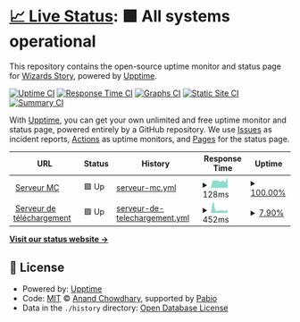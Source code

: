 # [📈 Live Status](https://demo.upptime.js.org): <!--live status--> **🟩 All systems operational**

This repository contains the open-source uptime monitor and status page for [Wizards Story](launcher.wizards-story.net), powered by [Upptime](https://github.com/upptime/upptime).

[![Uptime CI](https://github.com/wizards-story/uptime/workflows/Uptime%20CI/badge.svg)](https://github.com/wizards-story/uptime/actions?query=workflow%3A%22Uptime+CI%22)
[![Response Time CI](https://github.com/wizards-story/uptime/workflows/Response%20Time%20CI/badge.svg)](https://github.com/wizards-story/uptime/actions?query=workflow%3A%22Response+Time+CI%22)
[![Graphs CI](https://github.com/wizards-story/uptime/workflows/Graphs%20CI/badge.svg)](https://github.com/wizards-story/uptime/actions?query=workflow%3A%22Graphs+CI%22)
[![Static Site CI](https://github.com/wizards-story/uptime/workflows/Static%20Site%20CI/badge.svg)](https://github.com/wizards-story/uptime/actions?query=workflow%3A%22Static+Site+CI%22)
[![Summary CI](https://github.com/wizards-story/uptime/workflows/Summary%20CI/badge.svg)](https://github.com/wizards-story/uptime/actions?query=workflow%3A%22Summary+CI%22)

With [Upptime](https://upptime.js.org), you can get your own unlimited and free uptime monitor and status page, powered entirely by a GitHub repository. We use [Issues](https://github.com/wizards-story/uptime/issues) as incident reports, [Actions](https://github.com/wizards-story/uptime/actions) as uptime monitors, and [Pages](https://demo.upptime.js.org) for the status page.

<!--start: status pages-->
<!-- This summary is generated by Upptime (https://github.com/upptime/upptime) -->
<!-- Do not edit this manually, your changes will be overwritten -->
<!-- prettier-ignore -->
| URL | Status | History | Response Time | Uptime |
| --- | ------ | ------- | ------------- | ------ |
| <img alt="" src="https://icons.duckduckgo.com/ip3/null.ico" height="13"> [Serveur MC](play.wizards-story.net) | 🟩 Up | [serveur-mc.yml](https://github.com/wizards-story/uptime/commits/HEAD/history/serveur-mc.yml) | <details><summary><img alt="Response time graph" src="./graphs/serveur-mc/response-time-week.png" height="20"> 128ms</summary><br><a href="https://demo.upptime.js.org/history/serveur-mc"><img alt="Response time 128" src="https://img.shields.io/endpoint?url=https%3A%2F%2Fraw.githubusercontent.com%2Fwizards-story%2Fuptime%2FHEAD%2Fapi%2Fserveur-mc%2Fresponse-time.json"></a><br><a href="https://demo.upptime.js.org/history/serveur-mc"><img alt="24-hour response time 128" src="https://img.shields.io/endpoint?url=https%3A%2F%2Fraw.githubusercontent.com%2Fwizards-story%2Fuptime%2FHEAD%2Fapi%2Fserveur-mc%2Fresponse-time-day.json"></a><br><a href="https://demo.upptime.js.org/history/serveur-mc"><img alt="7-day response time 128" src="https://img.shields.io/endpoint?url=https%3A%2F%2Fraw.githubusercontent.com%2Fwizards-story%2Fuptime%2FHEAD%2Fapi%2Fserveur-mc%2Fresponse-time-week.json"></a><br><a href="https://demo.upptime.js.org/history/serveur-mc"><img alt="30-day response time 128" src="https://img.shields.io/endpoint?url=https%3A%2F%2Fraw.githubusercontent.com%2Fwizards-story%2Fuptime%2FHEAD%2Fapi%2Fserveur-mc%2Fresponse-time-month.json"></a><br><a href="https://demo.upptime.js.org/history/serveur-mc"><img alt="1-year response time 128" src="https://img.shields.io/endpoint?url=https%3A%2F%2Fraw.githubusercontent.com%2Fwizards-story%2Fuptime%2FHEAD%2Fapi%2Fserveur-mc%2Fresponse-time-year.json"></a></details> | <details><summary><a href="https://demo.upptime.js.org/history/serveur-mc">100.00%</a></summary><a href="https://demo.upptime.js.org/history/serveur-mc"><img alt="All-time uptime 100.00%" src="https://img.shields.io/endpoint?url=https%3A%2F%2Fraw.githubusercontent.com%2Fwizards-story%2Fuptime%2FHEAD%2Fapi%2Fserveur-mc%2Fuptime.json"></a><br><a href="https://demo.upptime.js.org/history/serveur-mc"><img alt="24-hour uptime 100.00%" src="https://img.shields.io/endpoint?url=https%3A%2F%2Fraw.githubusercontent.com%2Fwizards-story%2Fuptime%2FHEAD%2Fapi%2Fserveur-mc%2Fuptime-day.json"></a><br><a href="https://demo.upptime.js.org/history/serveur-mc"><img alt="7-day uptime 100.00%" src="https://img.shields.io/endpoint?url=https%3A%2F%2Fraw.githubusercontent.com%2Fwizards-story%2Fuptime%2FHEAD%2Fapi%2Fserveur-mc%2Fuptime-week.json"></a><br><a href="https://demo.upptime.js.org/history/serveur-mc"><img alt="30-day uptime 100.00%" src="https://img.shields.io/endpoint?url=https%3A%2F%2Fraw.githubusercontent.com%2Fwizards-story%2Fuptime%2FHEAD%2Fapi%2Fserveur-mc%2Fuptime-month.json"></a><br><a href="https://demo.upptime.js.org/history/serveur-mc"><img alt="1-year uptime 100.00%" src="https://img.shields.io/endpoint?url=https%3A%2F%2Fraw.githubusercontent.com%2Fwizards-story%2Fuptime%2FHEAD%2Fapi%2Fserveur-mc%2Fuptime-year.json"></a></details>
| <img alt="" src="https://icons.duckduckgo.com/ip3/download.wizards-story.net.ico" height="13"> [Serveur de téléchargement](https://download.wizards-story.net/distribution.json) | 🟩 Up | [serveur-de-telechargement.yml](https://github.com/wizards-story/uptime/commits/HEAD/history/serveur-de-telechargement.yml) | <details><summary><img alt="Response time graph" src="./graphs/serveur-de-telechargement/response-time-week.png" height="20"> 452ms</summary><br><a href="https://demo.upptime.js.org/history/serveur-de-telechargement"><img alt="Response time 452" src="https://img.shields.io/endpoint?url=https%3A%2F%2Fraw.githubusercontent.com%2Fwizards-story%2Fuptime%2FHEAD%2Fapi%2Fserveur-de-telechargement%2Fresponse-time.json"></a><br><a href="https://demo.upptime.js.org/history/serveur-de-telechargement"><img alt="24-hour response time 452" src="https://img.shields.io/endpoint?url=https%3A%2F%2Fraw.githubusercontent.com%2Fwizards-story%2Fuptime%2FHEAD%2Fapi%2Fserveur-de-telechargement%2Fresponse-time-day.json"></a><br><a href="https://demo.upptime.js.org/history/serveur-de-telechargement"><img alt="7-day response time 452" src="https://img.shields.io/endpoint?url=https%3A%2F%2Fraw.githubusercontent.com%2Fwizards-story%2Fuptime%2FHEAD%2Fapi%2Fserveur-de-telechargement%2Fresponse-time-week.json"></a><br><a href="https://demo.upptime.js.org/history/serveur-de-telechargement"><img alt="30-day response time 452" src="https://img.shields.io/endpoint?url=https%3A%2F%2Fraw.githubusercontent.com%2Fwizards-story%2Fuptime%2FHEAD%2Fapi%2Fserveur-de-telechargement%2Fresponse-time-month.json"></a><br><a href="https://demo.upptime.js.org/history/serveur-de-telechargement"><img alt="1-year response time 452" src="https://img.shields.io/endpoint?url=https%3A%2F%2Fraw.githubusercontent.com%2Fwizards-story%2Fuptime%2FHEAD%2Fapi%2Fserveur-de-telechargement%2Fresponse-time-year.json"></a></details> | <details><summary><a href="https://demo.upptime.js.org/history/serveur-de-telechargement">7.90%</a></summary><a href="https://demo.upptime.js.org/history/serveur-de-telechargement"><img alt="All-time uptime 7.90%" src="https://img.shields.io/endpoint?url=https%3A%2F%2Fraw.githubusercontent.com%2Fwizards-story%2Fuptime%2FHEAD%2Fapi%2Fserveur-de-telechargement%2Fuptime.json"></a><br><a href="https://demo.upptime.js.org/history/serveur-de-telechargement"><img alt="24-hour uptime 7.90%" src="https://img.shields.io/endpoint?url=https%3A%2F%2Fraw.githubusercontent.com%2Fwizards-story%2Fuptime%2FHEAD%2Fapi%2Fserveur-de-telechargement%2Fuptime-day.json"></a><br><a href="https://demo.upptime.js.org/history/serveur-de-telechargement"><img alt="7-day uptime 7.90%" src="https://img.shields.io/endpoint?url=https%3A%2F%2Fraw.githubusercontent.com%2Fwizards-story%2Fuptime%2FHEAD%2Fapi%2Fserveur-de-telechargement%2Fuptime-week.json"></a><br><a href="https://demo.upptime.js.org/history/serveur-de-telechargement"><img alt="30-day uptime 7.90%" src="https://img.shields.io/endpoint?url=https%3A%2F%2Fraw.githubusercontent.com%2Fwizards-story%2Fuptime%2FHEAD%2Fapi%2Fserveur-de-telechargement%2Fuptime-month.json"></a><br><a href="https://demo.upptime.js.org/history/serveur-de-telechargement"><img alt="1-year uptime 7.90%" src="https://img.shields.io/endpoint?url=https%3A%2F%2Fraw.githubusercontent.com%2Fwizards-story%2Fuptime%2FHEAD%2Fapi%2Fserveur-de-telechargement%2Fuptime-year.json"></a></details>

<!--end: status pages-->

[**Visit our status website →**](https://demo.upptime.js.org)

## 📄 License

- Powered by: [Upptime](https://github.com/upptime/upptime)
- Code: [MIT](./LICENSE) © [Anand Chowdhary](https://anandchowdhary.com), supported by [Pabio](https://pabio.com)
- Data in the `./history` directory: [Open Database License](https://opendatacommons.org/licenses/odbl/1-0/)
